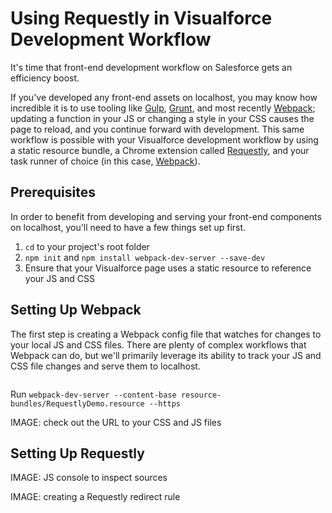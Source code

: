 # Using Requestly in Visualforce Development Workflow
It's time that front-end development workflow on Salesforce gets an efficiency boost. 

If you've developed any front-end assets on localhost, you may know how incredible it is to use tooling like [Gulp](), [Grunt](), and most recently [Webpack](); updating a function in your JS or changing a style in your CSS causes the page to reload, and you continue forward with development. This same workflow is possible with your Visualforce development workflow by using a static resource bundle, a Chrome extension called [Requestly](), and your task runner of choice (in this case, [Webpack]()).

## Prerequisites
In order to benefit from developing and serving your front-end components on localhost, you'll need to have a few things set up first.

1. `cd` to your project's root folder
1. `npm init` and `npm install webpack-dev-server --save-dev`
1. Ensure that your Visualforce page uses a static resource to reference your JS and CSS

## Setting Up Webpack
The first step is creating a Webpack config file that watches for changes to your local JS and CSS files. There are plenty of complex workflows that Webpack can do, but we'll primarily leverage its ability to track your JS and CSS file changes and serve them to localhost.

```js
```

Run `webpack-dev-server --content-base resource-bundles/RequestlyDemo.resource --https`

IMAGE: check out the URL to your CSS and JS files
![]()

## Setting Up Requestly


IMAGE: JS console to inspect sources
![]()

IMAGE: creating a Requestly redirect rule
![]()